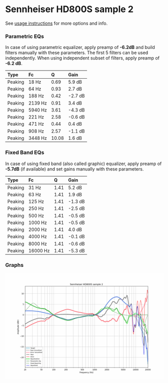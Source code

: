 # Sennheiser HD800S sample 2
See [usage instructions](https://github.com/jaakkopasanen/AutoEq#usage) for more options and info.

### Parametric EQs
In case of using parametric equalizer, apply preamp of **-6.2dB** and build filters manually
with these parameters. The first 5 filters can be used independently.
When using independent subset of filters, apply preamp of **-6.2 dB**.

| Type    | Fc      |     Q | Gain    |
|:--------|:--------|:------|:--------|
| Peaking | 18 Hz   |  0.69 | 5.9 dB  |
| Peaking | 64 Hz   |  0.93 | 2.7 dB  |
| Peaking | 188 Hz  |  0.42 | -2.7 dB |
| Peaking | 2139 Hz |  0.91 | 3.4 dB  |
| Peaking | 5940 Hz |  3.61 | -4.3 dB |
| Peaking | 221 Hz  |  2.58 | -0.6 dB |
| Peaking | 471 Hz  |  0.44 | 0.4 dB  |
| Peaking | 908 Hz  |  2.57 | -1.1 dB |
| Peaking | 3448 Hz | 10.08 | 1.6 dB  |

### Fixed Band EQs
In case of using fixed band (also called graphic) equalizer, apply preamp of **-5.7dB**
(if available) and set gains manually with these parameters.

| Type    | Fc       |    Q | Gain    |
|:--------|:---------|:-----|:--------|
| Peaking | 31 Hz    | 1.41 | 5.2 dB  |
| Peaking | 63 Hz    | 1.41 | 1.9 dB  |
| Peaking | 125 Hz   | 1.41 | -1.3 dB |
| Peaking | 250 Hz   | 1.41 | -2.5 dB |
| Peaking | 500 Hz   | 1.41 | -0.5 dB |
| Peaking | 1000 Hz  | 1.41 | -0.5 dB |
| Peaking | 2000 Hz  | 1.41 | 4.0 dB  |
| Peaking | 4000 Hz  | 1.41 | -0.1 dB |
| Peaking | 8000 Hz  | 1.41 | -0.6 dB |
| Peaking | 16000 Hz | 1.41 | -5.3 dB |

### Graphs
![](./Sennheiser%20HD800S%20sample%202.png)
